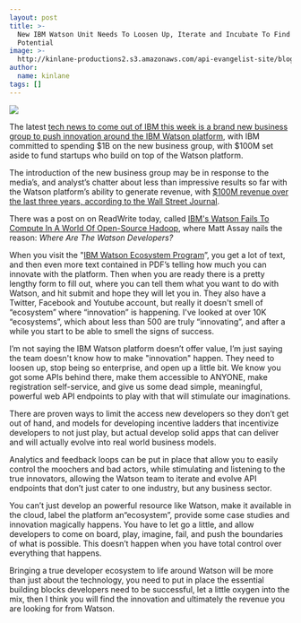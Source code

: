 ```yaml
---
layout: post
title: >-
  New IBM Watson Unit Needs To Loosen Up, Iterate and Incubate To Find Full
  Potential
image: >-
  http://kinlane-productions2.s3.amazonaws.com/api-evangelist-site/blog/ibm-watson.jpg
author:
  name: kinlane
tags: []
---
```

[![](https://s3.amazonaws.com/kinlane-productions2/api-evangelist/ibm-watson/ibm-watson.jpg)](http://www-03.ibm.com/innovation/us/watson/index.shtml)

The latest [tech news to come out of IBM this week is a brand new business group to push innovation around the IBM Watson platform](http://www.zdnet.com/ibm-forms-watson-business-group-will-commercialization-follow-7000024929/), with IBM committed to spending $1B on the new business group, with $100M set aside to fund startups who build on top of the Watson platform.

The introduction of the new business group may be in response to the media’s, and analyst’s chatter about less than impressive results so far with the Watson platform’s ability to generate revenue, with [$100M revenue over the last three years, according to the Wall Street Journal](http://online.wsj.com/news/articles/SB10001424052702304887104579306881917668654).

There was a post on on ReadWrite today, called [IBM's Watson Fails To Compute In A World Of Open-Source Hadoop](http://readwrite.com/2014/01/10/watson-fails-to-compute-hadoop#awesm=~osBWHG1mh2rWcB), where Matt Assay nails the reason: _Where Are The Watson Developers?_

When you visit the "[IBM Watson Ecosystem Program](http://www-03.ibm.com/innovation/us/watson/index.shtml)”, you get a lot of text, and then even more text contained in PDF’s telling how much you can innovate with the platform. Then when you are ready there is a pretty lengthy form to fill out, where you can tell them what you want to do with Watson, and hit submit and hope they will let you in. They also have a Twitter, Facebook and Youtube account, but really it doesn't smell of “ecosystem” where “innovation” is happening. I've looked at over 10K “ecosystems”, which about less than 500 are truly “innovating”, and after a while you start to be able to smell the signs of success.

I’m not saying the IBM Watson platform doesn’t offer value, I’m just saying the team doesn't know how to make "innovation" happen. They need to loosen up, stop being so enterprise, and open up a little bit. We know you got some APIs behind there, make them accessible to ANYONE, make registration self-service, and give us some dead simple, meaningful, powerful web API endpoints to play with that will stimulate our imaginations.

There are proven ways to limit the access new developers so they don’t get out of hand, and models for developing incentive ladders that incentivize developers to not just play, but actual develop solid apps that can deliver and will actually evolve into real world business models.

Analytics and feedback loops can be put in place that allow you to easily control the moochers and bad actors, while stimulating and listening to the true innovators, allowing the Watson team to iterate and evolve API endpoints that don’t just cater to one industry, but any business sector.

You can’t just develop an powerful resource like Watson, make it available in the cloud, label the platform an“ecosystem”, provide some case studies and innovation magically happens. You have to let go a little, and allow developers to come on board, play, imagine, fail, and push the boundaries of what is possible. This doesn’t happen when you have total control over everything that happens.

Bringing a true developer ecosystem to life around Watson will be more than just about the technology, you need to put in place the essential building blocks developers need to be successful, let a little oxygen into the mix, then I think you will find the innovation and ultimately the revenue you are looking for from Watson.